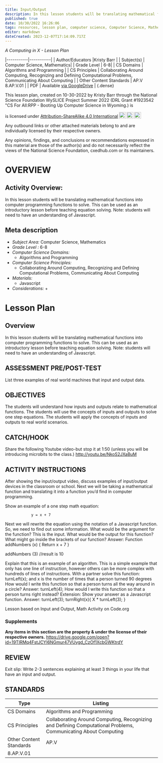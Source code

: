 ```yaml
---
title: Input/Output
description: In this lesson students will be translating mathematical functions into computer programming functions to solve.  This can be used as an introductory lesson before teaching equation solving. Note: students will need to have an understanding of Javascript.
published: true
date: 10/30/2022 16:26:06
tags: resources, lesson plan, computer science, Computer Science, Mathematics 
editor: markdown
dateCreated: 2023-12-07T17:14:09.717Z
---
```

*A Computing in X - Lesson Plan*

|-----------|-----------|
| Author/Educators |Kristy Barr |
| Subject(s) | Computer Science, Mathematics|
| Grade Level | 6-8|
| CS Domains | Algorithms and Programming |
| CS Principles | Collaborating Around Computing, Recognizing and Defining Computational Problems, Communicating About Computing |
| Other Content Standards | AP.V
8.AP.V.01 | 
| PDF | Available [via GoogleDrive](https://drive.google.com/open?id=1aebWjbvppkmWACGggTrAgLJmcgj9ax77) |
{.dense}






This lesson plan, created on 10-30-2022 by Kristy Barr through the National Science Foundation WySLICE Project Summer 2022 (DRL Grant #1923542 "CS For All:RPP - Booting Up Computer Science in Wyoming.) is  <p xmlns:cc="http://creativecommons.org/ns#" >  is licensed under <a href="http://creativecommons.org/licenses/by-sa/4.0/?ref=chooser-v1" target="_blank" rel="license noopener noreferrer" style="display:inline-block;">Attribution-ShareAlike 4.0 International<img style="height:22px!important;margin-left:3px;vertical-align:text-bottom;" src="https://mirrors.creativecommons.org/presskit/icons/cc.svg?ref=chooser-v1"><img style="height:22px!important;margin-left:3px;vertical-align:text-bottom;" src="https://mirrors.creativecommons.org/presskit/icons/by.svg?ref=chooser-v1"><img style="height:22px!important;margin-left:3px;vertical-align:text-bottom;" src="https://mirrors.creativecommons.org/presskit/icons/sa.svg?ref=chooser-v1"></a></p>


Any outbound links or other attached materials belong to and are individually licensed by their respective owners. 


Any opinions, findings, and conclusions or recommendations expressed in this material are those of the author(s) and do not necessarily reflect the views of the National Science Foundation, cxedhub.com or its maintainers.


# OVERVIEW
## Activity Overview:  
In this lesson students will be translating mathematical functions into computer programming functions to solve.  This can be used as an introductory lesson before teaching equation solving. Note: students will need to have an understanding of Javascript.
## Meta description
+ *Subject Area:* Computer Science, Mathematics 
+ *Grade Level :* 6-8 
+ *Computer Science Domains:*
   + Algorithms and Programming
+ *Computer Science Principles:*
   + Collaborating Around Computing, Recognizing and Defining Computational Problems, Communicating About Computing
+ *Materials:* 
   + Javascript
+ *Considerations:*
   + 


# Lesson Plan
## Overview
In this lesson students will be translating mathematical functions into computer programming functions to solve.  This can be used as an introductory lesson before teaching equation solving. Note: students will need to have an understanding of Javascript.
## ASSESSMENT PRE/POST-TEST
List three examples of real world machines that input and output data.
## OBJECTIVES
The students will understand how inputs and outputs relate to mathematical functions.
The students will use the concepts of inputs and outputs to solve one step equations.
The students will apply the concepts of inputs and outputs to real world scenarios.


## CATCH/HOOK
Share the following Youtube video-but stop it at 1:50 (unless you will be introducing microbits to the class.)  http://youtu.be/NkoS2JXaBuM


## ACTIVITY INSTRUCTIONS
After showing the input/output video, discuss examples of input/output devices in the classroom or school.  Next we will be taking a mathematical function and translating it into a function you’d find in computer programming.


Show an example of a one step math equation:


                y = x + 7


Next we will rewrite the equation using the notation of a Javascript function. So, we need to find out some information.
What would be the argument for the function? This is the input.
What would be the output for this function?
What might go inside the brackets of our function?
Answer:
Function addNumbers (x) {
Return  x + 7
}


addNumbers (3)
//result is 10


Explain that this is an example of an algorithm.  This is a simple example that only has one line of instruction, however others can be more complex with hundreds of lines of instructions.
With a partner solve this function:
turnLeft(x);   and x is the number of times that a person turned 90 degrees
How would I write this function so that a person turns all the way around in a circle?
Answer: turnLeft(4);
How would I write this function so that a person turns right instead? 
Extension: Show your answer as a Javascript function.
Answer: turnLeft(3);
turnRight(x){
X * turnLeft(3);
}


Lesson based on Input and Output, Math Activity on Code.org


### Supplements
**Any items in this section are the property & under the license of their respective owners.**
https://drive.google.com/open?id=19TIRMq4FstJCYI6NGmur47VUvgd_CzOf1XcbGWKtrdY




## REVIEW
Exit slip:  Write 2-3 sentences explaining at least 3 things in your life that have an input and output.
## STANDARDS        
| Type | Listing | 
|-----------|-----------|
| CS Domains  | Algorithms and Programming|
| CS Principles   | Collaborating Around Computing, Recognizing and Defining Computational Problems, Communicating About Computing|
| Other Content Standards | AP.V
8.AP.V.01  |